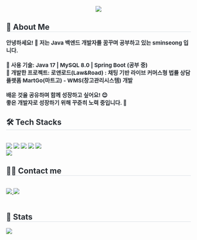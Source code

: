<div align= "center">
    <img src="https://capsule-render.vercel.app/api?type=waving&color=0:249445,100:1c9a9c&height=180&text=Welcome%20to%20my%20GitHub!%20👋&animation=&fontColor=caf2e4&fontSize=40" />
</div>
<div style="text-align: left;"> 
    <h2 style="border-bottom: 1px solid #d8dee4; color: #282d33;"> 📌 About Me </h2>  
    <div style="font-weight: 700; font-size: 15px; text-align: left; color: #282d33;"> 
        안녕하세요! 👋 저는 Java 백엔드 개발자를 꿈꾸며 공부하고 있는 sminseong 입니다.<br><br>
          🔹 <b>사용 기술</b>: Java 17 | MySQL 8.0 | Spring Boot (공부 중) <br>
          🔹 <b>개발한 프로젝트</b>: 로앤로드(Law&Road) : 채팅 기반 라이브 커머스형 법률 상담 플랫폼
        MartGo(마트고) - WMS(창고관리시스템) 개발 <br><br>
        배운 것을 공유하며 함께 성장하고 싶어요! 😊<br>
        좋은 개발자로 성장하기 위해 꾸준히 노력 중입니다. 💪
    </div> 
</div>
<div style="text-align: left;">
    <h2 style="border-bottom: 1px solid #d8dee4; color: #282d33;"> 🛠️ Tech Stacks </h2> <br> 
    <div style="margin: ; text-align: left;"> 
        <img src="https://img.shields.io/badge/Git-F05032?style=for-the-badge&logo=Git&logoColor=white">
        <img src="https://img.shields.io/badge/Github-181717?style=for-the-badge&logo=Github&logoColor=white">
        <img src="https://img.shields.io/badge/Java-007396?style=for-the-badge&logo=Java&logoColor=white">
        <img src="https://img.shields.io/badge/Linux-FCC624?style=for-the-badge&logo=Linux&logoColor=white">
        <img src="https://img.shields.io/badge/MySQL-4479A1?style=for-the-badge&logo=MySQL&logoColor=white">
        <br/><img src="https://img.shields.io/badge/Notion-000000?style=for-the-badge&logo=Notion&logoColor=white">
    </div>
</div>
<div style="text-align: left;">
    <h2 style="border-bottom: 1px solid #d8dee4; color: #282d33;"> 🧑‍💻 Contact me </h2> <br> 
    <div style="text-align: left;"> 
        <a href="https://www.notion.so/I-C-6-_-1bd2abf01adb80b790cbdfb2af841dbf"> 
            <img src="https://img.shields.io/badge/Notion-000000?style=for-the-badge&logo=Notion&logoColor=white"> 
        </a>
        <a href="mailto:star919m@gmail.com"> 
            <img src="https://img.shields.io/badge/Gmail-EA4335?style=for-the-badge&logo=Gmail&logoColor=white"> 
        </a>
    </div>  <br> 
</div>
<div style="text-align: left;"> 
    <h2 style="border-bottom: 1px solid #d8dee4; color: #282d33;"> 🏅 Stats </h2> 
    <div style="text-align: left;"> 
        <img src="https://github-readme-stats-sigma-five.vercel.app/api?username=sminseong&show_icons=true&theme=radical&cache_seconds=1800" />  
    </div> 
</div>
